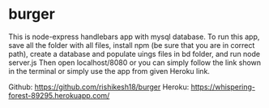 # burger

This is node-express handlebars app with mysql database.
To run this app, save all the folder with all files, install npm (be sure that you are in correct path), create a database and populate uings files in bd folder, and run node server.js
Then open localhost/8080 or you can simply follow the link shown in the terminal or simply use the app from given Heroku link.

Github: https://github.com/rishikesh18/burger
Heroku: https://whispering-forest-89295.herokuapp.com/

